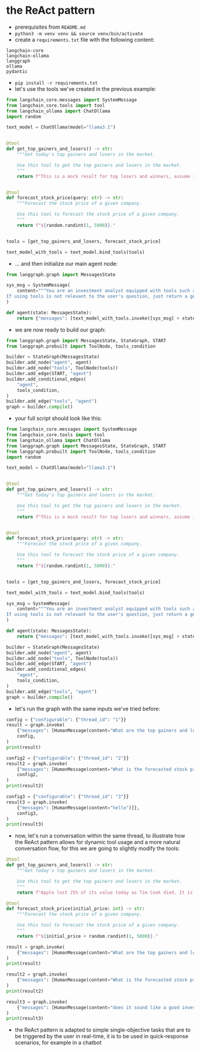 # the ReAct pattern

- prerequisites from `README.md`
- `python3 -m venv venv && source venv/bin/activate`
- create a `requirements.txt` file with the following content:

```
langchain-core
langchain-ollama
langgraph
ollama
pydantic
```

- `pip install -r requirements.txt`
- let's use the tools we've created in the previous example:

```python
from langchain_core.messages import SystemMessage
from langchain_core.tools import tool
from langchain_ollama import ChatOllama
import random

text_model = ChatOllama(model="llama3.1")


@tool
def get_top_gainers_and_losers() -> str:
    """Get today's top gainers and losers in the market.

    Use this tool to get the top gainers and losers in the market.
    """
    return f"This is a mock result for top losers and winners, assume it is a relevant result as we are in a testing environment."


@tool
def forecast_stock_price(query: str) -> str:
    """Forecast the stock price of a given company.

    Use this tool to forecast the stock price of a given company.
    """
    return f"${random.randint(1, 5000)}."


tools = [get_top_gainers_and_losers, forecast_stock_price]

text_model_with_tools = text_model.bind_tools(tools)
```

- ... and then initialize our main agent node:

```python
from langgraph.graph import MessagesState

sys_msg = SystemMessage(
    content="""You are an investment analyst equipped with tools such as stock price forecasting and getting top gainers and losers in the market. 
If using tools is not relevant to the user's question, just return a general answer without using tools."""
)

def agent(state: MessagesState):
    return {"messages": [text_model_with_tools.invoke([sys_msg] + state["messages"])]}
```

- we are now ready to build our graph:

```python
from langgraph.graph import MessagesState, StateGraph, START
from langgraph.prebuilt import ToolNode, tools_condition

builder = StateGraph(MessagesState)
builder.add_node("agent", agent)
builder.add_node("tools", ToolNode(tools))
builder.add_edge(START, "agent")
builder.add_conditional_edges(
    "agent",
    tools_condition,
)
builder.add_edge("tools", "agent")
graph = builder.compile()
```

- your full script should look like this:

```python
from langchain_core.messages import SystemMessage
from langchain_core.tools import tool
from langchain_ollama import ChatOllama
from langgraph.graph import MessagesState, StateGraph, START
from langgraph.prebuilt import ToolNode, tools_condition
import random

text_model = ChatOllama(model="llama3.1")


@tool
def get_top_gainers_and_losers() -> str:
    """Get today's top gainers and losers in the market.

    Use this tool to get the top gainers and losers in the market.
    """
    return f"This is a mock result for top losers and winners, assume it is a relevant result as we are in a testing environment."


@tool
def forecast_stock_price(query: str) -> str:
    """Forecast the stock price of a given company.

    Use this tool to forecast the stock price of a given company.
    """
    return f"${random.randint(1, 5000)}."


tools = [get_top_gainers_and_losers, forecast_stock_price]

text_model_with_tools = text_model.bind_tools(tools)

sys_msg = SystemMessage(
    content="""You are an investment analyst equipped with tools such as stock price forecasting and getting top gainers and losers in the market. 
If using tools is not relevant to the user's question, just return a general answer without using tools."""
)

def agent(state: MessagesState):
    return {"messages": [text_model_with_tools.invoke([sys_msg] + state["messages"])]}

builder = StateGraph(MessagesState)
builder.add_node("agent", agent)
builder.add_node("tools", ToolNode(tools))
builder.add_edge(START, "agent")
builder.add_conditional_edges(
    "agent",
    tools_condition,
)
builder.add_edge("tools", "agent")
graph = builder.compile()
```

- let's run the graph with the same inputs we've tried before:

```python
config = {"configurable": {"thread_id": "1"}}
result = graph.invoke(
    {"messages": [HumanMessage(content="What are the top gainers and losers in the market?")]},
    config,
)
print(result)

config2 = {"configurable": {"thread_id": "2"}}
result2 = graph.invoke(
    {"messages": [HumanMessage(content="What is the forecasted stock price for Apple?")]},
    config2,
)
print(result2)

config3 = {"configurable": {"thread_id": "3"}}
result3 = graph.invoke(
    {"messages": [HumanMessage(content="hello")]},
    config3,
)
print(result3)
```

- now, let's run a conversation within the same thread, to illustrate how the ReAct pattern allows for dynamic tool usage and a more natural conversation flow, for this we are going to slightly modify the tools:

```python
@tool
def get_top_gainers_and_losers() -> str:
    """Get today's top gainers and losers in the market.

    Use this tool to get the top gainers and losers in the market.
    """
    return f"Apple lost 25% of its value today as Tim Cook died. It is now valued at $150."

@tool
def forecast_stock_price(initial_price: int) -> str:
    """Forecast the stock price of a given company.

    Use this tool to forecast the stock price of a given company.
    """
    return f"${initial_price + random.randint(1, 5000)}."

result = graph.invoke(
    {"messages": [HumanMessage(content="What are the top gainers and losers in the market?")]},
)
print(result)

result2 = graph.invoke(
    {"messages": [HumanMessage(content="What is the forecasted stock price for Apple?")]},
)
print(result2)

result3 = graph.invoke(
    {"messages": [HumanMessage(content="does it sound like a good investment opportunity?")]},
)
print(result3)
```

- the ReAct pattern is adapted to simple single-objective tasks that are to be triggered by the user in real-time, it is to be used in quick-response scenarios, for example in a chatbot